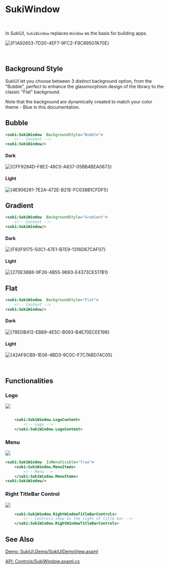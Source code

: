 # SukiWindow

<br/>

In SukiUI, `SukiWindow` replaces `Window` as the basis for building apps.

![{F1A92653-7D30-4EF7-9FC2-F9C89507A70E}](https://github.com/user-attachments/assets/9be7f60b-d694-42dd-86ff-490ea80a3347)

<br/>

## Background Style

SukiUI let you choose between 3 distinct background option, from the "Bubble", perfect to enhance the glassmorphism design of the library to the classic "Flat" background.

Note that the background are dynamically created to match your color theme - Blue in this documentation.

## Bubble

```xml
<suki:SukiWindow  BackgroundStyle="Bubble">
    <!-- Content -->
<suki:SukiWindow/>
```

#### Dark
![{CFF9284D-F8E2-48C5-A837-05BB4BEA0673}](https://github.com/user-attachments/assets/bdfeec4e-d0e7-4d7e-b075-b0616720acbd)

#### Light

![{4E906261-7E2A-472E-B21E-FC038B1CFDF5}](https://github.com/user-attachments/assets/84dd83b4-be4f-4a0f-8c86-4d0c0e01e3ea)

## Gradient

```xml
<suki:SukiWindow  BackgroundStyle="Gradient">
    <!-- Content -->
<suki:SukiWindow/>
```

#### Dark
![{F92F9175-50C1-47E1-B7E9-1316D67CAF07}](https://github.com/user-attachments/assets/491a5e69-7b2f-4db0-87d0-6925aa79dee4)


#### Light

![{270E38B6-9F26-4B55-9693-E4373CE517B1}](https://github.com/user-attachments/assets/7ef7bfcb-3fcf-4993-9aa6-aa1616c8a2e9)


## Flat

```xml
<suki:SukiWindow  BackgroundStyle="Flat">
    <!-- Content -->
<suki:SukiWindow/>
```

#### Dark
![{78EDB412-EB89-4E5C-B093-B4E70ECEE198}](https://github.com/user-attachments/assets/2ff1b465-570b-4681-87b5-46fbc618e670)



#### Light

![{42AF6CB9-1E06-4BD3-9C0C-F7C7ABD74C05}](https://github.com/user-attachments/assets/bdeee364-3bb6-4509-8427-f150569618a9)




<br/>


## Functionalities


### Logo

<img src="https://sleekshot.app/api/download/AQ6CiLMLhBaA" />

```xml

    <suki:SukiWindow.LogoContent>
        <!-- Logo -->
    </suki:SukiWindow.LogoContent>

```

### Menu

<img src="https://sleekshot.app/api/download/iGuqowytQiOn" />

```xml
<suki:SukiWindow  IsMenuVisible="True">
    <suki:SukiWindow.MenuItems>
        <!-- Menu -->
    </suki:SukiWindow.MenuItems>
<suki:SukiWindow/>
```

### Right TitleBar Control

<img src="https://sleekshot.app/api/download/aLrqQYoOd9N2" />

```xml
    <suki:SukiWindow.RightWindowTitleBarControls>
        <!-- Controls show on the right of title bar -->
    </suki:SukiWindow.RightWindowTitleBarControls>
```


## See Also

[Demo: SukiUI.Demo/SukiUIDemoView.axaml](https://github.com/kikipoulet/SukiUI/blob/main/SukiUI.Demo/SukiUIDemoView.axaml)

[API: Controls/SukiWindow.axaml.cs](https://github.com/kikipoulet/SukiUI/blob/main/SukiUI/Controls/SukiWindow.axaml.cs)
